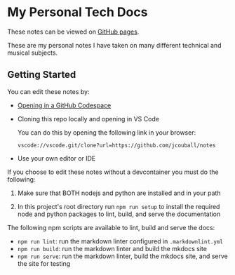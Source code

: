 # My Personal Tech Docs

These notes can be viewed on [GitHub pages](https://jcouball.github.io/notes/).

These are my personal notes I have taken on many different technical and musical
subjects.

## Getting Started

You can edit these notes by:
* [Opening in a GitHub Codespace](https://codespaces.new/jcouball/notes)
* Cloning this repo locally and opening in VS Code

  You can do this by opening the following link in your browser:

  `vscode://vscode.git/clone?url=https://github.com/jcouball/notes`

* Use your own editor or IDE

If you choose to edit these notes without a devcontainer you must do the following:

1. Make sure that BOTH nodejs and python are installed and in your path

2. In this project's root directory run `npm run setup` to install the required node
and python packages to lint, build, and serve the documentation

The following npm scripts are available to lint, build and serve the docs:
* `npm run lint`: run the markdown linter configured in `.markdownlint.yml`
* `npm run build`: run the markdown linter and build the mkdocs site
* `npm run serve`: run the markdown linter, build the mkdocs site, and serve the site
  for testing
